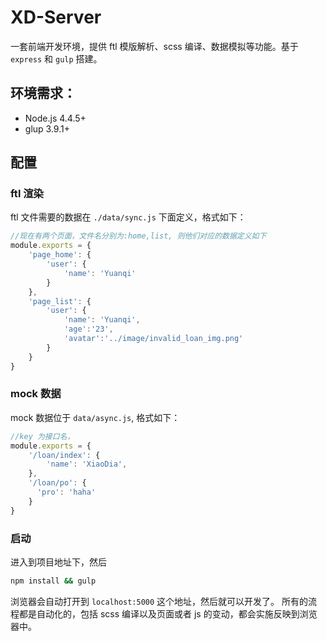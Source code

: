 # XD-Server
一套前端开发环境，提供 ftl 模版解析、scss 编译、数据模拟等功能。基于 `express` 和 `gulp` 搭建。
## 环境需求：

* Node.js 4.4.5+
* glup 3.9.1+

## 配置
### ftl 渲染
ftl 文件需要的数据在 `./data/sync.js` 下面定义，格式如下：
```javascript
//现在有两个页面，文件名分别为:home,list, 则他们对应的数据定义如下
module.exports = {
    'page_home': {
        'user': {
            'name': 'Yuanqi'
        }
    },
    'page_list': {
        'user': {
            'name': 'Yuanqi',
            'age':'23',
            'avatar':'../image/invalid_loan_img.png'
        }
    }
}
```
### mock 数据
mock 数据位于 `data/async.js`, 格式如下：
```javascript
//key 为接口名，
module.exports = {
    '/loan/index': {
        'name': 'XiaoDia',
    },
    '/loan/po': {
      'pro': 'haha'
    }
}
```
### 启动
进入到项目地址下，然后
```bash
npm install && gulp
```
浏览器会自动打开到 `localhost:5000` 这个地址，然后就可以开发了。
所有的流程都是自动化的，包括 scss 编译以及页面或者 js 的变动，都会实施反映到浏览器中。

